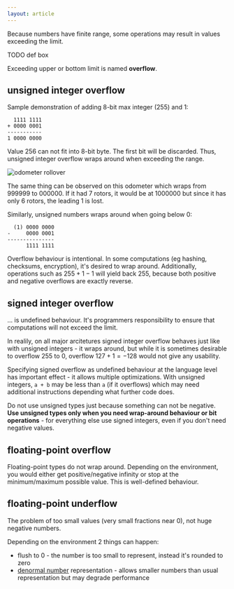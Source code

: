 ```yaml
---
layout: article
---
```


Because numbers have finite range, some operations may result in values exceeding the limit.

TODO def box

<div class="note info">

Exceeding upper or bottom limit is named **overflow**.
</div>

## unsigned integer overflow

Sample demonstration of adding 8-bit max integer (255) and 1:

```
  1111 1111
+ 0000 0001
-----------
1 0000 0000
```

Value 256 can not fit into 8-bit byte. The first bit will be discarded. Thus, unsigned integer overflow wraps around when exceeding the range.

![odometer rollover](https://upload.wikimedia.org/wikipedia/commons/5/53/Odometer_rollover.jpg)

The same thing can be observed on this odometer which wraps from 999999 to 000000. If it had 7 rotors, it would be at 1000000 but since it has only 6 rotors, the leading 1 is lost.

Similarly, unsigned numbers wraps around when going below 0:

```
  (1) 0000 0000
-     0000 0001
---------------
      1111 1111
```

Overflow behaviour is intentional. In some computations (eg hashing, checksums, encryption), it's desired to wrap around. Additionally, operations such as $255 + 1 - 1$ will yield back $255$, because both positive and negative overflows are exactly reverse.

## signed integer overflow

... is undefined behaviour. It's programmers responsibility to ensure that computations will not exceed the limit.

In realily, on all major arcitetures signed integer overflow behaves just like with unsigned integers - it wraps around, but while it is sometimes desirable to overflow $255$ to $0$, overflow $127 + 1 = -128$ would not give any usability.

Specifying signed overflow as undefined behaviour at the language level has important effect - it allows multiple optimizations. With unsigned integers, `a + b` may be less than `a` (if it overflows) which may need additional instructions depending what further code does.

<div class="note pro-tip">

Do not use unsigned types just because something can not be negative. **Use unsigned types only when you need wrap-around behaviour or bit operations** - for everything else use signed integers, even if you don't need negative values.
</div>

## floating-point overflow

Floating-point types do not wrap around. Depending on the environment, you would either get positive/negative infinity or stop at the minimum/maximum possible value. This is well-defined behaviour.

## floating-point underflow

The problem of too small values (very small fractions near 0), not huge negative numbers.

Depending on the environment 2 things can happen:

- flush to 0 - the number is too small to represent, instead it's rounded to zero
- [denormal number](https://en.wikipedia.org/wiki/Denormal_number) representation - allows smaller numbers than usual representation but may degrade performance
